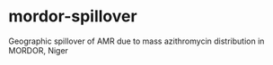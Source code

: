 # mordor-spillover
Geographic spillover of AMR due to mass azithromycin distribution in MORDOR, Niger
